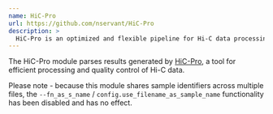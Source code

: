 ```yaml
---
name: HiC-Pro
url: https://github.com/nservant/HiC-Pro
description: >
  HiC-Pro is an optimized and flexible pipeline for Hi-C data processing.
---
```


The HiC-Pro module parses results generated by
[HiC-Pro](https://github.com/nservant/HiC-Pro), a tool for efficient processing and quality control of Hi-C data.

Please note - because this module shares sample identifiers across multiple files,
the `--fn_as_s_name` / `config.use_filename_as_sample_name` functionality has been disabled and has no effect.
